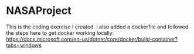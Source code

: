 # NASAProject

This is the coding exercise I created. I also added a dockerfile and followed the steps here to get docker working locally: https://docs.microsoft.com/en-us/dotnet/core/docker/build-container?tabs=windows
